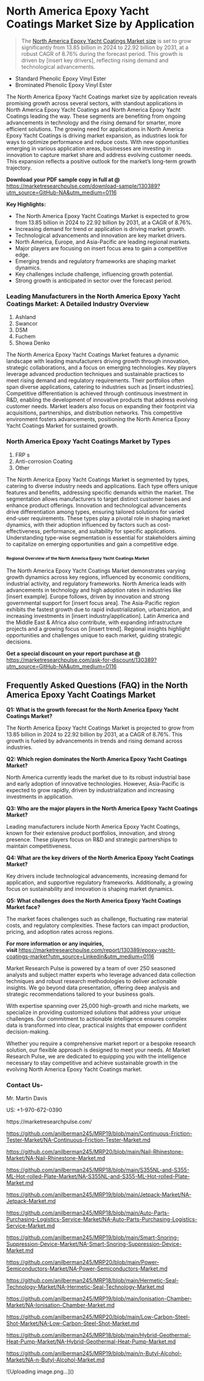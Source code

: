 <h1>North America Epoxy Yacht Coatings Market&nbsp;Size by Application</h1><blockquote><p>The <a href="https://marketresearchpulse.com/download-sample/130389?utm_source=GitHub-NA&amp;utm_medium=0116">North America Epoxy Yacht Coatings Market size</a> is set to grow significantly from 13.85 billion in 2024 to 22.92 billion by 2031, at a robust CAGR of 8.76% during the forecast period. This growth is driven by [insert key drivers], reflecting rising demand and technological advancements.</p></blockquote><ul><li>Standard Phenolic Epoxy Vinyl Ester <li> Brominated Phenolic Epoxy Vinyl Ester</li></ul><p>The North America Epoxy Yacht Coatings market size by application reveals promising growth across several sectors, with standout applications in North America Epoxy Yacht Coatings and North America Epoxy Yacht Coatings leading the way. These segments are benefiting from ongoing advancements in technology and the rising demand for smarter, more efficient solutions. The growing need for applications in North America Epoxy Yacht Coatings is driving market expansion, as industries look for ways to optimize performance and reduce costs. With new opportunities emerging in various application areas, businesses are investing in innovation to capture market share and address evolving customer needs. This expansion reflects a positive outlook for the market’s long-term growth trajectory.</p><p><strong>Download your PDF sample copy in full at @ </strong><a href="https://marketresearchpulse.com/download-sample/130389?utm_source=GitHub-NA&amp;utm_medium=0116">https://marketresearchpulse.com/download-sample/130389?utm_source=GitHub-NA&amp;utm_medium=0116</a></p><p><strong>Key Highlights: </strong></p><ul><li>The North America Epoxy Yacht Coatings Market is expected to grow from 13.85 billion in 2024 to 22.92 billion by 2031, at a CAGR of 8.76%.</li><li>Increasing demand for trend or application is driving market growth.</li><li>Technological advancements and innovation are key market drivers.</li><li>North America, Europe, and Asia-Pacific are leading regional markets.</li><li>Major players are focusing on insert focus area to gain a competitive edge.</li><li>Emerging trends and regulatory frameworks are shaping market dynamics.</li><li>Key challenges include challenge, influencing growth potential.</li><li>Strong growth is anticipated in sector over the forecast period.</li></ul><h3>Leading Manufacturers in the North America Epoxy Yacht Coatings Market: A Detailed Industry Overview</h3><ol><li>Ashland</li><li>Swancor</li><li>DSM</li><li>Fuchem</li><li>Showa Denko</li></ol><div class="flex max-w-full flex-col flex-grow"><div class="min-h-8 text-message flex w-full flex-col items-end gap-2 whitespace-normal break-words [.text-message+&amp;]:mt-5" dir="auto" data-message-author-role="assistant" data-message-id="fd8432e4-4910-450d-b182-61b7bfb0a01f" data-message-model-slug="gpt-4o"><div class="flex w-full flex-col gap-1 empty:hidden first:pt-[3px]"><div class="markdown prose w-full break-words dark:prose-invert light"><p>The North America Epoxy Yacht Coatings Market features a dynamic landscape with leading manufacturers driving growth through innovation, strategic collaborations, and a focus on emerging technologies. Key players leverage advanced production techniques and sustainable practices to meet rising demand and regulatory requirements. Their portfolios often span diverse applications, catering to industries such as [insert industries]. Competitive differentiation is achieved through continuous investment in R&amp;D, enabling the development of innovative products that address evolving customer needs. Market leaders also focus on expanding their footprint via acquisitions, partnerships, and distribution networks. This competitive environment fosters advancements, positioning the North America Epoxy Yacht Coatings Market for sustained growth.</p></div></div></div></div><h3>North America Epoxy Yacht Coatings Market by Types</h3><ol><li>FRP s <li> Anti-corrosion Coating <li> Other</li></ol><div class="flex max-w-full flex-col flex-grow"><div class="min-h-8 text-message flex w-full flex-col items-end gap-2 whitespace-normal break-words [.text-message+&amp;]:mt-5" dir="auto" data-message-author-role="assistant" data-message-id="084470be-0bb7-4664-bddf-5156b4f41249" data-message-model-slug="gpt-4o-mini"><div class="flex w-full flex-col gap-1 empty:hidden first:pt-[3px]"><div class="markdown prose w-full break-words dark:prose-invert light"><p>The North America Epoxy Yacht Coatings Market is segmented by types, catering to diverse industry needs and applications. Each type offers unique features and benefits, addressing specific demands within the market. The segmentation allows manufacturers to target distinct customer bases and enhance product offerings. Innovation and technological advancements drive differentiation among types, ensuring tailored solutions for varied end-user requirements. These types play a pivotal role in shaping market dynamics, with their adoption influenced by factors such as cost-effectiveness, performance, and suitability for specific applications. Understanding type-wise segmentation is essential for stakeholders aiming to capitalize on emerging opportunities and gain a competitive edge.</p></div></div></div></div><h3><span style="font-size: 11px;">Regional Overview of the North America Epoxy Yacht Coatings Market</span></h3><div class="flex max-w-full flex-col flex-grow"><div class="min-h-8 text-message flex w-full flex-col items-end gap-2 whitespace-normal break-words [.text-message+&amp;]:mt-5" dir="auto" data-message-author-role="assistant" data-message-id="e9038762-ce64-4e30-91c9-9bd413514231" data-message-model-slug="gpt-4o-mini"><div class="flex w-full flex-col gap-1 empty:hidden first:pt-[3px]"><div class="markdown prose w-full break-words dark:prose-invert light"><p>The North America Epoxy Yacht Coatings Market demonstrates varying growth dynamics across key regions, influenced by economic conditions, industrial activity, and regulatory frameworks. North America leads with advancements in technology and high adoption rates in industries like [insert example]. Europe follows, driven by innovation and strong governmental support for [insert focus area]. The Asia-Pacific region exhibits the fastest growth due to rapid industrialization, urbanization, and increasing investments in [insert industry/application]. Latin America and the Middle East &amp; Africa also contribute, with expanding infrastructure projects and a growing focus on [insert trend]. Regional insights highlight opportunities and challenges unique to each market, guiding strategic decisions.</p></div></div></div></div><p><strong>Get a special discount on your report purchase at @ </strong><a href="https://marketresearchpulse.com/ask-for-discount/130389?utm_source=GitHub-NA&amp;utm_medium=0116">https://marketresearchpulse.com/ask-for-discount/130389?utm_source=GitHub-NA&amp;utm_medium=0116</a></p><h2>Frequently Asked Questions (FAQ) in the North America Epoxy Yacht Coatings Market</h2><p><strong>Q1: What is the growth forecast for the North America Epoxy Yacht Coatings Market?</strong></p><p>The North America Epoxy Yacht Coatings Market is projected to grow from 13.85 billion in 2024 to 22.92 billion by 2031, at a CAGR of 8.76%. This growth is fueled by advancements in trends and rising demand across industries.</p><p><strong>Q2: Which region dominates the North America Epoxy Yacht Coatings Market?</strong></p><p>North America currently leads the market due to its robust industrial base and early adoption of innovative technologies. However, Asia-Pacific is expected to grow rapidly, driven by industrialization and increasing investments in application.</p><p><strong>Q3: Who are the major players in the North America Epoxy Yacht Coatings Market?</strong></p><p>Leading manufacturers include North America Epoxy Yacht Coatings, known for their extensive product portfolios, innovation, and strong presence. These players focus on R&amp;D and strategic partnerships to maintain competitiveness.</p><p><strong>Q4: What are the key drivers of the North America Epoxy Yacht Coatings Market?</strong></p><p>Key drivers include technological advancements, increasing demand for application, and supportive regulatory frameworks. Additionally, a growing focus on sustainability and innovation is shaping market dynamics.</p><p><strong>Q5: What challenges does the North America Epoxy Yacht Coatings Market face?</strong></p><p>The market faces challenges such as challenge, fluctuating raw material costs, and regulatory complexities. These factors can impact production, pricing, and adoption rates across regions.</p><p><strong>For more information or any inquiries, visit&nbsp;</strong><a href="https://marketresearchpulse.com/report/130389/epoxy-yacht-coatings-market?utm_source=Linkedin&utm_medium=0116">https://marketresearchpulse.com/report/130389/epoxy-yacht-coatings-market?utm_source=Linkedin&utm_medium=0116</a></p><p>Market Research Pulse is powered by a team of over 250 seasoned analysts and subject matter experts who leverage advanced data collection techniques and robust research methodologies to deliver actionable insights. We go beyond data presentation, offering deep analysis and strategic recommendations tailored to your business goals.</p><p>With expertise spanning over 25,000 high-growth and niche markets, we specialize in providing customized solutions that address your unique challenges. Our commitment to actionable intelligence ensures complex data is transformed into clear, practical insights that empower confident decision-making.</p><p>Whether you require a comprehensive market report or a bespoke research solution, our flexible approach is designed to meet your needs. At Market Research Pulse, we are dedicated to equipping you with the intelligence necessary to stay competitive and achieve sustainable growth in the evolving North America Epoxy Yacht Coatings market.</p><h3><strong>Contact Us-</strong></h3><p>Mr. Martin Davis</p><p>US: +1-970-672-0390</p><p>https://marketresearchpulse.com/</p><p><a href="https://github.com/anilberman245/MRP19/blob/main/Continuous-Friction-Tester-Market/NA-Continuous-Friction-Tester-Market.md">https://github.com/anilberman245/MRP19/blob/main/Continuous-Friction-Tester-Market/NA-Continuous-Friction-Tester-Market.md</a></p><p><a href="https://github.com/anilberman245/MRP20/blob/main/Nail-Rhinestone-Market/NA-Nail-Rhinestone-Market.md">https://github.com/anilberman245/MRP20/blob/main/Nail-Rhinestone-Market/NA-Nail-Rhinestone-Market.md</a></p><p><a href="https://github.com/anilberman245/MRP18/blob/main/S355NL-and-S355-ML-Hot-rolled-Plate-Market/NA-S355NL-and-S355-ML-Hot-rolled-Plate-Market.md">https://github.com/anilberman245/MRP18/blob/main/S355NL-and-S355-ML-Hot-rolled-Plate-Market/NA-S355NL-and-S355-ML-Hot-rolled-Plate-Market.md</a></p><p><a href="https://github.com/anilberman245/MRP19/blob/main/Jetpack-Market/NA-Jetpack-Market.md">https://github.com/anilberman245/MRP19/blob/main/Jetpack-Market/NA-Jetpack-Market.md</a></p><p><a href="https://github.com/anilberman245/MRP18/blob/main/Auto-Parts-Purchasing-Logistics-Service-Market/NA-Auto-Parts-Purchasing-Logistics-Service-Market.md">https://github.com/anilberman245/MRP18/blob/main/Auto-Parts-Purchasing-Logistics-Service-Market/NA-Auto-Parts-Purchasing-Logistics-Service-Market.md</a></p><p><a href="https://github.com/anilberman245/MRP19/blob/main/Smart-Snoring-Suppression-Device-Market/NA-Smart-Snoring-Suppression-Device-Market.md">https://github.com/anilberman245/MRP19/blob/main/Smart-Snoring-Suppression-Device-Market/NA-Smart-Snoring-Suppression-Device-Market.md</a></p><p><a href="https://github.com/anilberman245/MRP20/blob/main/Power-Semiconductors-Market/NA-Power-Semiconductors-Market.md">https://github.com/anilberman245/MRP20/blob/main/Power-Semiconductors-Market/NA-Power-Semiconductors-Market.md</a></p><p><a href="https://github.com/anilberman245/MRP18/blob/main/Hermetic-Seal-Technology-Market/NA-Hermetic-Seal-Technology-Market.md">https://github.com/anilberman245/MRP18/blob/main/Hermetic-Seal-Technology-Market/NA-Hermetic-Seal-Technology-Market.md</a></p><p><a href="https://github.com/anilberman245/MRP19/blob/main/Ionisation-Chamber-Market/NA-Ionisation-Chamber-Market.md">https://github.com/anilberman245/MRP19/blob/main/Ionisation-Chamber-Market/NA-Ionisation-Chamber-Market.md</a></p><p><a href="https://github.com/anilberman245/MRP20/blob/main/Low-Carbon-Steel-Shot-Market/NA-Low-Carbon-Steel-Shot-Market.md">https://github.com/anilberman245/MRP20/blob/main/Low-Carbon-Steel-Shot-Market/NA-Low-Carbon-Steel-Shot-Market.md</a></p><p><a href="https://github.com/anilberman245/MRP18/blob/main/Hybrid-Geothermal-Heat-Pump-Market/NA-Hybrid-Geothermal-Heat-Pump-Market.md">https://github.com/anilberman245/MRP18/blob/main/Hybrid-Geothermal-Heat-Pump-Market/NA-Hybrid-Geothermal-Heat-Pump-Market.md</a></p><p><a href="https://github.com/anilberman245/MRP19/blob/main/n-Butyl-Alcohol-Market/NA-n-Butyl-Alcohol-Market.md">https://github.com/anilberman245/MRP19/blob/main/n-Butyl-Alcohol-Market/NA-n-Butyl-Alcohol-Market.md</a></p>
![Uploading image.png…]()
